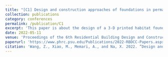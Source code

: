 ```yaml
---
title: "[C1] Design and construction approaches of foundations in permafrost with an application for a 3-D printed habitat in the Arctic"
collection: publications
category: conferences
permalink: /publication/C1
excerpt: 'This paper is about the design of a 3-D printed habitat foundation.'
date: 2022-05-11
venue: 'Proceedings of the 6th Residential Building Design and Construction Conference, 2022'
paperurl: 'https://www.phrc.psu.edu/Publications/2022-RBDCC-Papers.aspx'
citation: 'Wang, Z., Xiao, M., Memari, A., and Na, X. 2022. ”Design and construction approaches of foundations in permafrost with an application for a 3-D printed habitat in the Arctic.” Proceedings of the 6th Residential Building Design and Construction Conference, 2022.'
---
```


